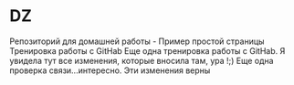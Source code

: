 # DZ
Репозиторий для домашней работы - 
Пример простой страницы 
Тренировка работы с GitHab
Еще одна тренировка работы с GitHab. Я увидела тут все изменения, которые вносила там, ура !;) 
Еще одна проверка связи...интересно. Эти изменения верны

